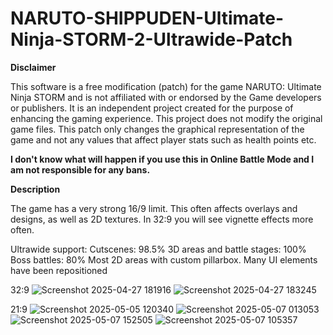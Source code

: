 # NARUTO-SHIPPUDEN-Ultimate-Ninja-STORM-2-Ultrawide-Patch

**Disclaimer**

This software is a free modification (patch) for the game NARUTO: Ultimate Ninja STORM and is not affiliated with or endorsed by the Game developers or publishers. It is an independent project created for the purpose of enhancing the gaming experience. This project does not modify the original game files. This patch only changes the graphical representation of the game and not any values ​​that affect player stats such as health points etc.

**I don't know what will happen if you use this in Online Battle Mode and I am not responsible for any bans.**

**Description**

The game has a very strong 16/9 limit. This often affects overlays and designs, as well as 2D textures. In 32:9 you will see vignette effects more often.

Ultrawide support:
Cutscenes: 98.5%
3D areas and battle stages: 100%
Boss battles: 80%
Most 2D areas with custom pillarbox.
Many UI elements have been repositioned

32:9
![Screenshot 2025-04-27 181916](https://github.com/user-attachments/assets/2f4efc0b-98c8-4fa6-aeac-9d67c28d76b7)
![Screenshot 2025-04-27 183245](https://github.com/user-attachments/assets/e3ed5886-d130-4e30-b8de-12474dabc62f)

21:9
![Screenshot 2025-05-05 120340](https://github.com/user-attachments/assets/a82fed24-8ce1-4791-a309-35b04145e630)
![Screenshot 2025-05-07 013053](https://github.com/user-attachments/assets/d4533f11-341c-4834-b16b-a6e29a15d85f)
![Screenshot 2025-05-07 152505](https://github.com/user-attachments/assets/7abbdc7d-9d0e-47da-8448-991b8d43a265)
![Screenshot 2025-05-07 105357](https://github.com/user-attachments/assets/d8e30e99-c3d2-41d4-9c84-042c4997b3bd)
